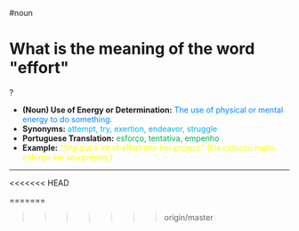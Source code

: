 #noun

# What is the meaning of the word "effort"
?
* **(Noun) Use of Energy or Determination:** <span style="color:rgb(0, 132, 255)">The use of physical or mental energy to do something.</span>
* **Synonyms:** <span style="color:rgb(0, 176, 240)">attempt, try, exertion, endeavor, struggle</span>
* **Portuguese Translation:** <span style="color:rgb(0, 176, 80)">esforço, tentativa, empenho</span>
* **Example:** <span style="color:rgb(255, 255, 0)">"She put a lot of effort into her project." (Ela colocou muito esforço em seu projeto.)</span>
---
<<<<<<< HEAD
<!--SR:!2025-06-26,11,270-->
=======
<!--SR:!2025-06-21,12,270-->
>>>>>>> origin/master
